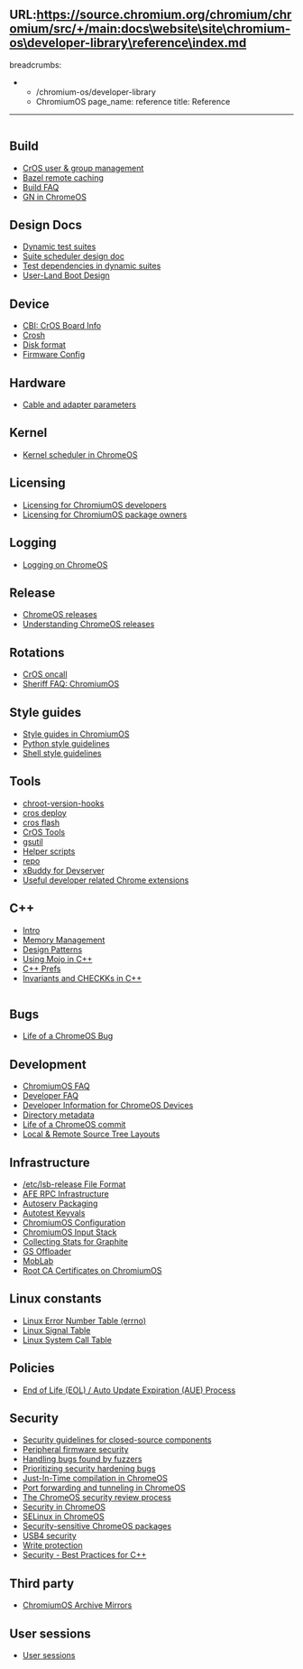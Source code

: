 URL:https://source.chromium.org/chromium/chromium/src/+/main:docs\website\site\chromium-os\developer-library\reference\index.md
---
breadcrumbs:
- - /chromium-os/developer-library
  - ChromiumOS
page_name: reference
title: Reference
---

<div class="two-column-container">
<div class="column">

## Build

* [CrOS user & group management](/chromium-os/developer-library/reference/build/account-management)
* [Bazel remote caching](/chromium-os/developer-library/reference/build/bazel-remote-caching)
* [Build FAQ](/chromium-os/developer-library/reference/build/faq)
* [GN in ChromeOS](/chromium-os/developer-library/reference/build/chromeos-gn)

## Design Docs

* [Dynamic test suites](/chromium-os/developer-library/reference/design-docs/dynamic-test-suites)
* [Suite scheduler design doc](/chromium-os/developer-library/reference/design_docs/suite_scheduler-1)
* [Test dependencies in dynamic suites](/chromium-os/developer-library/reference/design-docs/test-dependencies-in-dynamic-suites)
* [User-Land Boot Design](/chromium-os/chromiumos-design-docs/boot-design)

## Device

* [CBI: CrOS Board Info](/chromium-os/developer-library/reference/device/cros-board-info)
* [Crosh](/chromium-os/developer-library/reference/device/crosh)
* [Disk format](/chromium-os/developer-library/reference/device/disk-format)
* [Firmware Config](/chromium-os/developer-library/reference/device/firmware-config)

## Hardware

* [Cable and adapter parameters](/chromium-os/developer-library/reference/hardware/cable-and-adapter-tips-and-tricks)

## Kernel

* [Kernel scheduler in ChromeOS](/chromium-os/developer-library/reference/kernel/kernel-scheduler)

## Licensing

* [Licensing for ChromiumOS developers](/chromium-os/developer-library/reference/licensing/licensing-for-chromiumos-developers)
* [Licensing for ChromiumOS package owners](/chromium-os/developer-library/reference/licensing/licensing-for-chromiumos-package-owners)

## Logging

* [Logging on ChromeOS](/chromium-os/developer-library/reference/logging/logging)

## Release

* [ChromeOS releases](/chromium-os/developer-library/reference/release/releases)
* [Understanding ChromeOS releases](/chromium-os/developer-library/reference/release/understanding-chromeos-releases)

## Rotations

* [CrOS oncall](/chromium-os/developer-library/reference/rotations/cros-oncall)
* [Sheriff FAQ: ChromiumOS](/chromium-os/developer-library/reference/rotations/sheriff-details-chromium-os)

## Style guides

* [Style guides in ChromiumOS](/chromium-os/developer-library/reference/style-guides/style-guides)
* [Python style guidelines](/chromium-os/developer-library/reference/style-guides/python)
* [Shell style guidelines](/chromium-os/developer-library/reference/style-guides/shell)

## Tools

* [chroot-version-hooks](/chromium-os/developer-library/reference/tools/chroot-version-hooks)
* [cros deploy](/chromium-os/developer-library/reference/tools/cros-deploy)
* [cros flash](/chromium-os/developer-library/reference/tools/cros-flash)
* [CrOS Tools](/chromium-os/developer-library/reference/tools/cros-tools)
* [gsutil](/chromium-os/developer-library/reference/tools/gsutil)
* [Helper scripts](/chromium-os/developer-library/reference/tools/helper-scripts)
* [repo](/chromium-os/developer-library/reference/tools/repo-tool)
* [xBuddy for Devserver](/chromium-os/developer-library/reference/tools/xbuddy)
* [Useful developer related Chrome extensions](/developers/useful-extensions)

## C++

* [Intro](/chromium-os/developer-library/reference/cpp/intro)
* [Memory
  Management](/chromium-os/developer-library/reference/cpp/cpp-memory-management)
* [Design Patterns](/chromium-os/developer-library/reference/cpp/cpp-patterns)
* [Using Mojo in C++](/chromium-os/developer-library/reference/cpp/cpp-mojo)
* [C++ Prefs](/chromium-os/developer-library/reference/cpp/cpp-pref)
* [Invariants and CHECKKs in C++](/chromium-os/developer-library/reference/cpp/cpp-invariant-checks)

</div>
<div class="column">

## Bugs

* [Life of a ChromeOS Bug](/chromium-os/developer-library/reference/bugs/life-of-a-bug)

## Development

* [ChromiumOS FAQ](/chromium-os/developer-library/reference/development/chromium-os-faq)
* [Developer FAQ](/chromium-os/developer-library/reference/development/developer-faq)
* [Developer Information for ChromeOS Devices](/chromium-os/developer-library/reference/development/developer-information-for-chrome-os-devices)
* [Directory metadata](/chromium-os/developer-library/reference/development/dir-metadata)
* [Life of a ChromeOS commit](/chromium-os/developer-library/reference/development/cros-commit-pipeline)
* [Local & Remote Source Tree Layouts](/chromium-os/developer-library/reference/development/source-layout)

## Infrastructure

* [/etc/lsb-release File Format](/chromium-os/developer-library/reference/infrastructure/lsb-release)
* [AFE RPC Infrastructure](/chromium-os/developer-library/reference/infrastructure/afe-rpc-infrastructure)
* [Autoserv Packaging](/chromium-os/developer-library/reference/infrastructure/autoserv-packaging)
* [Autotest Keyvals](/chromium-os/developer-library/reference/infrastructure/autotest-keyvals)
* [ChromiumOS Configuration](/chromium-os/developer-library/reference/infrastructure/os-config)
* [ChromiumOS Input Stack](/chromium-os/developer-library/reference/infrastructure/input-stack)
* [Collecting Stats for Graphite](/chromium-os/developer-library/reference/infrastructure/collecting-stats-for-graphite)
* [GS Offloader](/chromium-os/developer-library/reference/infrastructure/gs-offloader)
* [MobLab](/chromium-os/developer-library/reference/infrastructure/moblab)
* [Root CA Certificates on ChromiumOS](/chromium-os/developer-library/reference/infrastructure/ca-certs)

## Linux constants

* [Linux Error Number Table (errno)](/chromium-os/developer-library/reference/linux-constants/errnos)
* [Linux Signal Table](/chromium-os/developer-library/reference/linux-constants/signals)
* [Linux System Call Table](/chromium-os/developer-library/reference/linux-constants/syscalls)

## Policies

* [End of Life (EOL) / Auto Update Expiration (AUE) Process](/chromium-os/developer-library/reference/policies/eol-aue-process)

## Security

* [Security guidelines for closed-source components](/chromium-os/developer-library/reference/security/closed-source)
* [Peripheral firmware security](/chromium-os/developer-library/reference/security/firmware-updating)
* [Handling bugs found by fuzzers](/chromium-os/developer-library/reference/security/fuzzer-bugs)
* [Prioritizing security hardening bugs](/chromium-os/developer-library/reference/security/hardening-prioritizing-guidelines)
* [Just-In-Time compilation in ChromeOS](/chromium-os/developer-library/reference/security/jit)
* [Port forwarding and tunneling in ChromeOS](/chromium-os/developer-library/reference/security/port-forwarding)
* [The ChromeOS security review process](/chromium-os/developer-library/reference/security/review-process)
* [Security in ChromeOS](/chromium-os/developer-library/reference/security/security-whitepaper)
* [SELinux in ChromeOS](/chromium-os/developer-library/reference/security/selinux)
* [Security-sensitive ChromeOS packages](/chromium-os/developer-library/reference/security/sensitive-chromeos-packages)
* [USB4 security](/chromium-os/developer-library/reference/security/usb4)
* [Write protection](/chromium-os/developer-library/reference/security/write-protection)
* [Security - Best Practices for C++](/chromium-os/developer-library/reference/security/cpp-security-best-practices)

## Third party

* [ChromiumOS Archive Mirrors](/chromium-os/developer-library/reference/third-party/archive-mirrors)

## User sessions

* [User sessions](/chromium-os/developer-library/reference/user-sessions/user-sessions)

</div>
</div>
